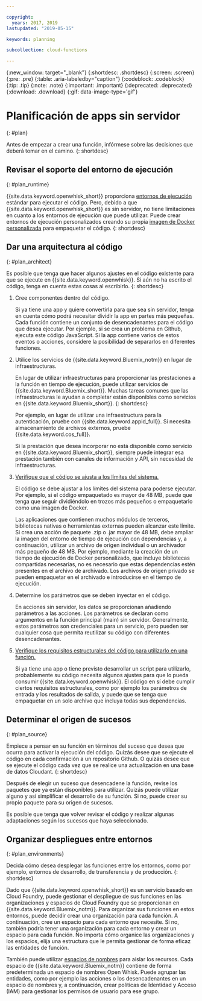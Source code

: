 ```yaml
---

copyright:
  years: 2017, 2019
lastupdated: "2019-05-15"

keywords: planning

subcollection: cloud-functions

---
```


{:new_window: target="_blank"}
{:shortdesc: .shortdesc}
{:screen: .screen}
{:pre: .pre}
{:table: .aria-labeledby="caption"}
{:codeblock: .codeblock}
{:tip: .tip}
{:note: .note}
{:important: .important}
{:deprecated: .deprecated}
{:download: .download}
{:gif: data-image-type='gif'}

# Planificación de apps sin servidor
{: #plan}

Antes de empezar a crear una función, infórmese sobre las decisiones que deberá tomar en el camino.
{: shortdesc}

## Revisar el soporte del entorno de ejecución
{: #plan_runtime}

{{site.data.keyword.openwhisk_short}} proporciona [entornos de ejecución](/docs/openwhisk?topic=cloud-functions-runtimes#runtimes) estándar para ejecutar el código. Pero, debido a que {{site.data.keyword.openwhisk_short}} es sin servidor, no tiene limitaciones en cuanto a los entornos de ejecución que puede utilizar. Puede crear entornos de ejecución personalizados creando su propia [imagen de Docker personalizada](/docs/openwhisk?topic=cloud-functions-actions#actions-docker) para empaquetar el código.
{: shortdesc}



## Dar una arquitectura al código
{: #plan_architect}

Es posible que tenga que hacer algunos ajustes en el código existente para que se ejecute en {{site.data.keyword.openwhisk}}. Si aún no ha escrito el código, tenga en cuenta estas cosas al escribirlo.
{: shortdesc}

1. Cree componentes dentro del código.

    Si ya tiene una app y quiere convertirla para que sea sin servidor, tenga en cuenta cómo podrá necesitar dividir la app en partes más pequeñas. Cada función contiene un conjunto de desencadenantes para el código que desea ejecutar. Por ejemplo, si se crea un problema en Github, ejecuta este código JavaScript. Si la app contiene varios de estos eventos o acciones, considere la posibilidad de separarlos en diferentes funciones.

2. Utilice los servicios de {{site.data.keyword.Bluemix_notm}} en lugar de infraestructuras.

    En lugar de utilizar infraestructuras para proporcionar las prestaciones a la función en tiempo de ejecución, puede utilizar servicios de {{site.data.keyword.Bluemix_short}}. Muchas tareas comunes que las infraestructuras le ayudan a completar están disponibles como servicios en {{site.data.keyword.Bluemix_short}}.
    {: shortdesc}

    Por ejemplo, en lugar de utilizar una infraestructura para la autenticación, pruebe con {{site.data.keyword.appid_full}}. Si necesita almacenamiento de archivos externos, pruebe {{site.data.keyword.cos_full}}.

    Si la prestación que desea incorporar no está disponible como servicio en {{site.data.keyword.Bluemix_short}}, siempre puede integrar esa prestación también con canales de información y API, sin necesidad de infraestructuras.

3. [Verifique que el código se ajusta a los límites del sistema.](/docs/openwhisk?topic=cloud-functions-limits#limits_syslimits)

    El código se debe ajustar a los límites del sistema para poderse ejecutar. Por ejemplo, si el código empaquetado es mayor de 48 MB, puede que tenga que seguir dividiéndolo en trozos más pequeños o empaquetarlo como una imagen de Docker.

    Las aplicaciones que contienen muchos módulos de terceros, bibliotecas nativas o herramientas externas pueden alcanzar este límite. Si crea una acción de paquete .zip o .jar mayor de 48 MB, debe ampliar la imagen del entorno de tiempo de ejecución con dependencias y, a continuación, utilizar un archivo de origen individual o un archivador más pequeño de 48 MB. Por ejemplo, mediante la creación de un tiempo de ejecución de Docker personalizado, que incluye bibliotecas compartidas necesarias, no es necesario que estas dependencias estén presentes en el archivo de archivado. Los archivos de origen privado se pueden empaquetar en el archivado e introducirse en el tiempo de ejecución.

4. Determine los parámetros que se deben inyectar en el código.

    En acciones sin servidor, los datos se proporcionan añadiendo parámetros a las acciones. Los parámetros se declaran como argumentos en la función principal (main) sin servidor. Generalmente, estos parámetros son credenciales para un servicio, pero pueden ser cualquier cosa que permita reutilizar su código con diferentes desencadenantes.

5. [Verifique los requisitos estructurales del código para utilizarlo en una función.](/docs/openwhisk?topic=cloud-functions-prep)

    Si ya tiene una app o tiene previsto desarrollar un script para utilizarlo, probablemente su código necesita algunos ajustes para que lo pueda consumir {{site.data.keyword.openwhisk}}. El código en sí debe cumplir ciertos requisitos estructurales, como por ejemplo los parámetros de entrada y los resultados de salida, y puede que se tenga que empaquetar en un solo archivo que incluya todas sus dependencias.







## Determinar el origen de sucesos
{: #plan_source}

Empiece a pensar en su función en términos del suceso que desea que ocurra para activar la ejecución del código. Quizás desee que se ejecute el código en cada confirmación a un repositorio Github. O quizás desee que se ejecute el código cada vez que se realice una actualización en una base de datos Cloudant.
{: shortdesc}

Después de elegir un suceso que desencadene la función, revise los paquetes que ya están disponibles para utilizar. Quizás puede utilizar alguno y así simplificar el desarrollo de su función. Si no, puede crear su propio paquete para su origen de sucesos.

Es posible que tenga que volver revisar el código y realizar algunas adaptaciones según los sucesos que haya seleccionado.


## Organizar despliegues entre entornos
{: #plan_environments}

Decida cómo desea desplegar las funciones entre los entornos, como por ejemplo, entornos de desarrollo, de transferencia y de producción.
{: shortdesc}

Dado que {{site.data.keyword.openwhisk_short}} es un servicio basado en Cloud Foundry, puede gestionar el despliegue de sus funciones en las organizaciones y espacios de Cloud Foundry que se proporcionan en {{site.data.keyword.Bluemix_notm}}. Para organizar sus funciones en estos entornos, puede decidir crear una organización para cada función. A continuación, cree un espacio para cada entorno que necesite. Si no, también podría tener una organización para cada entorno y crear un espacio para cada función. No importa cómo organice las organizaciones y los espacios, elija una estructura que le permita gestionar de forma eficaz las entidades de función.

También puede utilizar [espacios de nombres](/docs/openwhisk?topic=cloud-functions-namespaces) para aislar los recursos. Cada espacio de {{site.data.keyword.Bluemix_notm}} contiene de forma predeterminada un espacio de nombres Open Whisk. Puede agrupar las entidades, como por ejemplo las acciones o los desencadenantes en un espacio de nombres y, a continuación, crear políticas de Identidad y Acceso (IAM) para gestionar los permisos de usuario para ese grupo.



